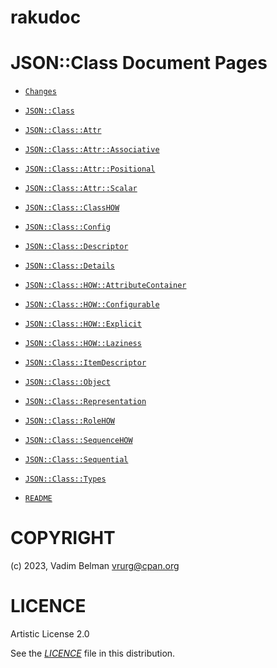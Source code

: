 # rakudoc

# JSON::Class Document Pages

  - [`Changes`](ChangeLog.md)

  - [`JSON::Class`](docs/md/JSON/Class.md)

  - [`JSON::Class::Attr`](docs/md/JSON/Class/Attr.md)

  - [`JSON::Class::Attr::Associative`](docs/md/JSON/Class/Attr/Associative.md)

  - [`JSON::Class::Attr::Positional`](docs/md/JSON/Class/Attr/Positional.md)

  - [`JSON::Class::Attr::Scalar`](docs/md/JSON/Class/Attr/Scalar.md)

  - [`JSON::Class::ClassHOW`](docs/md/JSON/Class/ClassHOW.md)

  - [`JSON::Class::Config`](docs/md/JSON/Class/Config.md)

  - [`JSON::Class::Descriptor`](docs/md/JSON/Class/Descriptor.md)

  - [`JSON::Class::Details`](docs/md/JSON/Class/Details.md)

  - [`JSON::Class::HOW::AttributeContainer`](docs/md/JSON/Class/HOW/AttributeContainer.md)

  - [`JSON::Class::HOW::Configurable`](docs/md/JSON/Class/HOW/Configurable.md)

  - [`JSON::Class::HOW::Explicit`](docs/md/JSON/Class/HOW/Explicit.md)

  - [`JSON::Class::HOW::Laziness`](docs/md/JSON/Class/HOW/Laziness.md)

  - [`JSON::Class::ItemDescriptor`](docs/md/JSON/Class/ItemDescriptor.md)

  - [`JSON::Class::Object`](docs/md/JSON/Class/Object.md)

  - [`JSON::Class::Representation`](docs/md/JSON/Class/Representation.md)

  - [`JSON::Class::RoleHOW`](docs/md/JSON/Class/RoleHOW.md)

  - [`JSON::Class::SequenceHOW`](docs/md/JSON/Class/SequenceHOW.md)

  - [`JSON::Class::Sequential`](docs/md/JSON/Class/Sequential.md)

  - [`JSON::Class::Types`](docs/md/JSON/Class/Types.md)

  - [`README`](README.md)

# COPYRIGHT

(c) 2023, Vadim Belman <vrurg@cpan.org>

# LICENCE

Artistic License 2.0

See the [*LICENCE*](LICENCE) file in this distribution.
